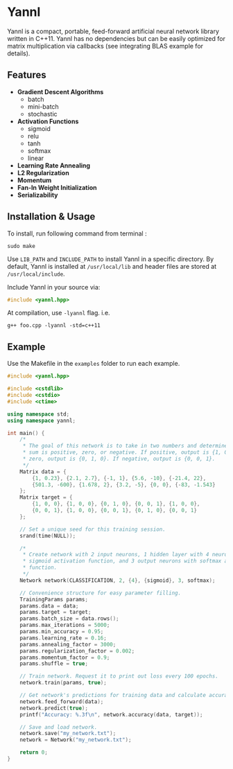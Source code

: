 # Yannl
Yannl is a compact, portable, feed-forward artificial neural network library written in C++11. Yannl has no dependencies but can be easily optimized for matrix multiplication via callbacks (see integrating BLAS example for details).


## Features
* **Gradient Descent Algorithms**
    * batch
    * mini-batch
    * stochastic
* **Activation Functions**
    * sigmoid
    * relu
    * tanh
    * softmax
    * linear
* **Learning Rate Annealing**
* **L2 Regularization**
* **Momentum**
* **Fan-In Weight Initialization**
* **Serializability**


## Installation & Usage
To install, run following command from terminal :
```
sudo make
```
Use `LIB_PATH` and `INCLUDE_PATH` to install Yannl in a specific directory. By default, Yannl is installed at `/usr/local/lib` and header files are stored at `/usr/local/include`.


Include Yannl in your source via:
```C++
#include <yannl.hpp>
```
At compilation, use `-lyannl` flag. i.e.
```
g++ foo.cpp -lyannl -std=c++11
```

## Example
Use the Makefile in the `examples` folder to run each example.
```C++
#include <yannl.hpp>

#include <cstdlib>
#include <cstdio>
#include <ctime>

using namespace std;
using namespace yannl;

int main() {
    /*
     * The goal of this network is to take in two numbers and determine if their
     * sum is positive, zero, or negative. If positive, output is {1, 0, 0}. If
     * zero, output is {0, 1, 0}. If negative, output is {0, 0, 1}.
     */
    Matrix data = {
        {1, 0.23}, {2.1, 2.7}, {-1, 1}, {5.6, -10}, {-21.4, 22},
        {501.3, -600}, {1.678, 2}, {3.2, -5}, {0, 0}, {-83, -1.543}
    };
    Matrix target = {
        {1, 0, 0}, {1, 0, 0}, {0, 1, 0}, {0, 0, 1}, {1, 0, 0},
        {0, 0, 1}, {1, 0, 0}, {0, 0, 1}, {0, 1, 0}, {0, 0, 1}
    };

    // Set a unique seed for this training session.
    srand(time(NULL));

    /*
     * Create network with 2 input neurons, 1 hidden layer with 4 neurons and
     * sigmoid activation function, and 3 output neurons with softmax activation
     * function.
     */
    Network network(CLASSIFICATION, 2, {4}, {sigmoid}, 3, softmax);

    // Convenience structure for easy parameter filling.
    TrainingParams params;
    params.data = data;
    params.target = target;
    params.batch_size = data.rows();
    params.max_iterations = 5000;
    params.min_accuracy = 0.95;
    params.learning_rate = 0.16;
    params.annealing_factor = 3000;
    params.regularization_factor = 0.002;
    params.momentum_factor = 0.9;
    params.shuffle = true;

    // Train network. Request it to print out loss every 100 epochs.
    network.train(params, true);

    // Get network's predictions for training data and calculate accuracy.
    network.feed_forward(data);
    network.predict(true);
    printf("Accuracy: %.3f\n", network.accuracy(data, target));

    // Save and load network.
    network.save("my_network.txt");
    network = Network("my_network.txt");

    return 0;
}
```
